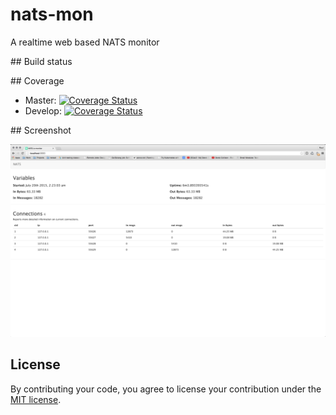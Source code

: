 # nats-mon

A realtime web based NATS monitor

## Build status

## Coverage

* Master: [![Coverage Status](https://coveralls.io/repos/repejota/nats-mon/badge.svg?branch=master&service=github)](https://coveralls.io/github/repejota/nats-mon?branch=master)
* Develop: [![Coverage Status](https://coveralls.io/repos/repejota/nats-mon/badge.svg?branch=develop&service=github)](https://coveralls.io/github/repejota/nats-mon?branch=develop)

## Screenshot

![Alt text](/screenshot.png?raw=true "Screenshot")

## License

By contributing your code, you agree to license your contribution under the
[MIT license](LICENSE).
